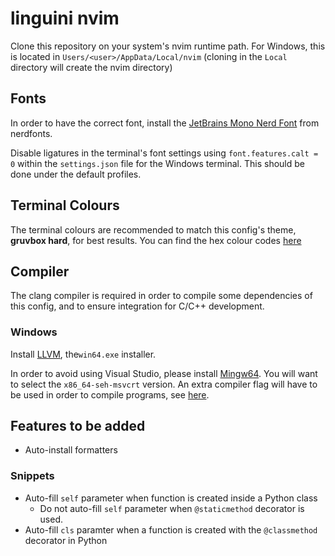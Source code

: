 # linguini nvim

Clone this repository on your system's nvim runtime path. For Windows, this is located in
`Users/<user>/AppData/Local/nvim` (cloning in the `Local` directory will create the nvim directory)

## Fonts
In order to have the correct font, install the [JetBrains Mono Nerd Font](nerd-fonts) from nerdfonts.

Disable ligatures in the terminal's font settings using `font.features.calt = 0` within the `settings.json` file
for the Windows terminal. This should be done under the default profiles.

## Terminal Colours
The terminal colours are recommended to match this config's theme, **gruvbox hard**, for best results. You can find the
hex colour codes [here](https://github.com/morhetz/gruvbox)

## Compiler
The clang compiler is required in order to compile some dependencies of this config, and to ensure integration for C/C++
development.

### Windows
Install [LLVM](llvm), the`win64.exe` installer.

In order to avoid using Visual Studio, please install [Mingw64](mingw). You will want to select the `x86_64-seh-msvcrt`
version. An extra compiler flag will have to be used in order to compile programs, see [here](compiler-workaround).

## Features to be added

- Auto-install formatters

### Snippets
- Auto-fill `self` parameter when function is created inside a Python class
    - Do not auto-fill `self` parameter when `@staticmethod` decorator is used.
- Auto-fill `cls` paramter when a function is created with the `@classmethod` decorator in Python

[nerd-fonts]: https://www.nerdfonts.com/font-downloads
[compiler-workaround]: https://www.nerdfonts.com/font-downloads
[llvm]: https://github.com/llvm/llvm-project/releases
[mingw]: https://github.com/niXman/mingw-builds-binaries/releases
